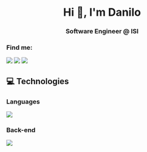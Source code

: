 <h1 align="center">Hi 👋, I'm Danilo</h1>
<h3 align="center"> Software Engineer @ ISI</h3>


<div> 
  <h3 align="left">Find me:</h3>
  <a href="https://www.instagram.com/daniloscalzo/" target="_blank"><img src="https://img.shields.io/badge/-Instagram-%23E4405F?style=for-the-badge&logo=instagram&logoColor=white" target="_blank"></a>
  <a href = "mailto:danilosfaro@gmail.com"><img src="https://img.shields.io/badge/-Gmail-%23333?style=for-the-badge&logo=gmail&logoColor=white" target="_blank"></a>
  <a href="https://www.linkedin.com/in/danilo-faro-844586224/" target="_blank"><img src="https://img.shields.io/badge/-LinkedIn-%230077B5?style=for-the-badge&logo=linkedin&logoColor=white" target="_blank"></a> 
  

## 💻 Technologies
### Languages
![](https://skillicons.dev/icons?i=js,ts,py)
  
### Back-end
![](https://skillicons.dev/icons?i=nodejs,nestjs,express,prisma,graphql,mysql,postgres,jest)
